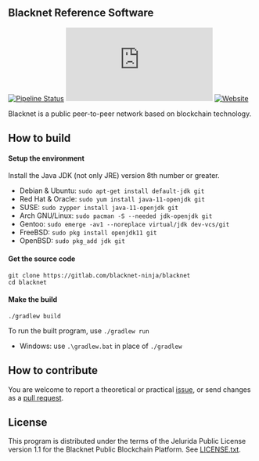 ## Blacknet Reference Software

[![Pipeline Status](https://gitlab.com/blacknet-ninja/blacknet/badges/master/pipeline.svg)](https://gitlab.com/blacknet-ninja/blacknet/pipelines)
[![Matrix](https://img.shields.io/matrix/blacknet:matrix.org)](https://riot.im/app/#/room/#blacknet:matrix.org)
[![Website](https://img.shields.io/website?url=https%3A%2F%2Fblacknet.ninja)](https://blacknet.ninja)

Blacknet is a public peer-to-peer network based on blockchain technology.

## How to build

#### Setup the environment

Install the Java JDK (not only JRE) version 8th number or greater.

- Debian & Ubuntu: `sudo apt-get install default-jdk git`
- Red Hat & Oracle: `sudo yum install java-11-openjdk git`
- SUSE: `sudo zypper install java-11-openjdk git`
- Arch GNU/Linux: `sudo pacman -S --needed jdk-openjdk git`
- Gentoo: `sudo emerge -av1 --noreplace virtual/jdk dev-vcs/git`
- FreeBSD: `sudo pkg install openjdk11 git`
- OpenBSD: `sudo pkg_add jdk git`

#### Get the source code

```
git clone https://gitlab.com/blacknet-ninja/blacknet
cd blacknet
```

#### Make the build

```
./gradlew build
```

To run the built program, use `./gradlew run`
- Windows: use `.\gradlew.bat` in place of `./gradlew`


## How to contribute

You are welcome to report a theoretical or practical [issue](https://gitlab.com/blacknet-ninja/blacknet/issues),
or send changes as a [pull request](https://gitlab.com/blacknet-ninja/blacknet/-/merge_requests).


## License

This program is distributed under the terms of the Jelurida Public License
version 1.1 for the Blacknet Public Blockchain Platform. See [LICENSE.txt](LICENSE.txt).
